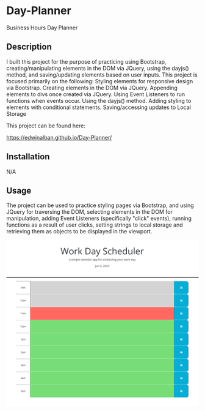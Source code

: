 # Day-Planner
Business Hours Day Planner

## Description

I built this project for the purpose of practicing using Bootstrap, creating/manipulating elements in the DOM via JQuery, using the dayjs() method, and saving/updating elements based on user inputs. This project is focused primarily on the following:
Styling elements for responsive design via Bootstrap.
Creating elements in the DOM via JQuery.
Appending elements to divs once created via JQuery.
Using Event Listeners to run functions when events occur.
Using the dayjs() method.
Adding styling to elements with conditional statements.
Saving/accessing updates to Local Storage

This project can be found here: 

https://edwinalban.github.io/Day-Planner/

## Installation

N/A

## Usage

The project can be used to practice styling pages via Bootstrap, and using JQuery for traversing the DOM, selecting elements in the DOM for manipulation, adding Event Listeners (specifically "click" events), running functions as a result of user clicks, setting strings to local storage and retrieving them as objects to be displayed in the viewport.

![alt text](assets/images/day-planner-screenshot.png)
